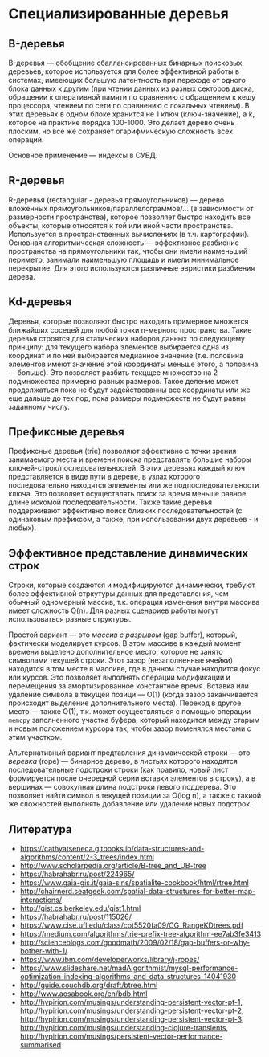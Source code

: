 # Специализированные деревья

## B-деревья

B-деревья — обобщение сбаллансированных бинарных поисковых деревьев, которое используется для более эффективной работы в системах, имееющих большую латентность при переходе от одного блока данных к другим (при чтении данных из разных секторов диска, обращении к оперативной памяти по сравнению с обращением к кешу процессора, чтением по сети по сравнению с локальных чтением). В этих деревьях в одном блоке хранится не 1 ключ (ключ-значение), а k, которое на практике порядка 100-1000. Это делает дерево очень плоским, но все же сохраняет огарифмическую сложность всех операций.

Основное применение — индексы в СУБД. 

## R-деревья

R-деревья (rectangular - деревья прямоугольников) — дерево вложенных прямоугольников/параллелограммов/... (в зависимости от размерности пространства), которое позволяет быстро находить все объекты, которые относятся к той или иной части пространства. Используется в пространственных вычислениях (в т.ч. картографии). Основная алгоритмическая сложность — эффективное разбиение пространства на прямоугольники так, чтобы они имели наименьший периметр, занимали наименьшую площадь и имели минимальное перекрытие. Для этого используются различные эвристики разбиения дерева.

## Kd-деревья

Деревья, которые позволяют быстро находить примерное множется ближайших соседей для любой точки n-мерного пространства. Такие деревья строятся для статических наборов данных по следующему принципу: для текущего набора элементов выбирается одна из координат и по ней выбирается медианное значение (т.е. половина элементов имеют значение этой координаты меньше этого, а половина — больше). Это позволяет разбить текцщее множество на 2 подмножества примерно равных размеров. Такое деление может продолжаться пока не будут задействованны все координаты или же еще дальше до тех пор, пока размеры подмножеств не будут равны заданному числу.

## Префиксные деревья

Префиксные деревья (trie) позволяют эффективно с точки зрения занимаемого места и времени поиска представлять большие наборы ключей-строк/последовательностей. В этих деревьях каждый ключ представляется в виде пути в дереве, в узлах которого последовательно находятся эллементы или же подпоследовательности ключа. Это позволяет осуществлять поиск за время меньше равное длине искомой последовательности. Также такие деревья поддерживают эффективно поиск близких последовательностей (с одинаковым префиксом, а также, при использовании двух деревьев - и любых).

## Эффективное представление динамических строк

Строки, которые создаются и модифицируются динамически, требуют более эффективной стркутуры данных для представления, чем обычный одномерный массив, т.к. операция изменения внутри массива имеет сложность O(n). Для разных сценариев работы могут использоваться разные структуры.

Простой вариант — это *массив с разрывом* (gap buffer), который, фактически моделирует курсов. В этом массиве в каждый момент времени выделено дополнительное место, которое не занято символами текушей строки. Этот зазор (незаполненные ячейки) находится в том месте в массиве, где в данном случае находится фокус или курсов. Это позволяет выполнять операции модификации и перемещения за амортизированное константное время. Вставка или удаление символа в текущей позици — O(1) (когда зазор заканчивается происходит выделение дополнительного места). Переход в другое место — также O(1), т.к. может осуществляться с помощью операции `memcpy` заполненного участка буфера, который находится между старым и новым положением курсора так, чтобы зазор поменялся местами с этим участком.

Альтернативный вариант предтавления динамаической строки — это *веревка* (rope) — бинарное дерево, в листьях которого находятся последовательные подстроки строки (как правило, новый лист формируется после очередной серии вставки элементов в строку), а в вершинах — совокупная длина подстроки левого поддерева. Это позволяет найти символ в текущей позиции за O(log n), а также с такиой же сложностей выполнять добавление или удаление новых подстрок. 


## Литература

- https://cathyatseneca.gitbooks.io/data-structures-and-algorithms/content/2-3_trees/index.html
- http://www.scholarpedia.org/article/B-tree_and_UB-tree
- https://habrahabr.ru/post/224965/
- https://www.gaia-gis.it/gaia-sins/spatialite-cookbook/html/rtree.html
- http://chairnerd.seatgeek.com/spatial-data-structures-for-better-map-interactions/
- http://gist.cs.berkeley.edu/gist1.html
- https://habrahabr.ru/post/115026/
- https://www.cise.ufl.edu/class/cot5520fa09/CG_RangeKDtrees.pdf
- https://medium.com/algorithms/trie-prefix-tree-algorithm-ee7ab3fe3413
- http://scienceblogs.com/goodmath/2009/02/18/gap-buffers-or-why-bother-with-1/
- https://www.ibm.com/developerworks/library/j-ropes/
- https://www.slideshare.net/madAlgorithmist/mysql-performance-optimization-indexing-algorithms-and-data-structures-14041930
- http://guide.couchdb.org/draft/btree.html
- http://www.aosabook.org/en/bdb.html
- http://hypirion.com/musings/understanding-persistent-vector-pt-1, http://hypirion.com/musings/understanding-persistent-vector-pt-2, http://hypirion.com/musings/understanding-persistent-vector-pt-3, http://hypirion.com/musings/understanding-clojure-transients, http://hypirion.com/musings/persistent-vector-performance-summarised

